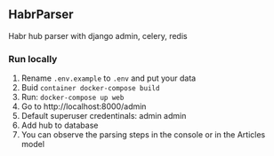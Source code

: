 ## HabrParser
Habr hub parser with django admin, celery, redis

### Run locally
1. Rename `.env.example` to `.env` and put your data
2. Buid `container docker-compose build`
3. Run: `docker-compose up web`
4. Go to http://localhost:8000/admin 
5. Default superuser credentinals: admin admin
6. Add hub to database
7. You can observe the parsing steps in the console or in the Articles model 